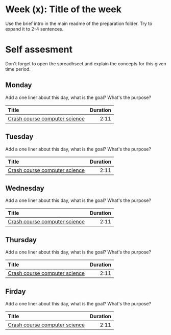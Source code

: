 # Week (x): Title of the week

Use the brief intro in the main readme of the preparation folder. Try to expand it to 2-4 sentences.

# Self assesment

Don't forget to open the spreadhseet and explain the concepts for this given time period. 

## Monday

Add a one liner about this day, what is the goal? What's the purpose?

| Title             | Duration |
| :---------------- | --------:|
| [Crash course computer science](https://www.youtube.com/watch?v=tpIctyqH29Q) | 2:11 |

## Tuesday

Add a one liner about this day, what is the goal? What's the purpose?

| Title             | Duration |
| :---------------- | --------:|
| [Crash course computer science](https://www.youtube.com/watch?v=tpIctyqH29Q) | 2:11 |

## Wednesday

Add a one liner about this day, what is the goal? What's the purpose?

| Title             | Duration |
| :---------------- | --------:|
| [Crash course computer science](https://www.youtube.com/watch?v=tpIctyqH29Q) | 2:11 |

## Thursday

Add a one liner about this day, what is the goal? What's the purpose?

| Title             | Duration |
| :---------------- | --------:|
| [Crash course computer science](https://www.youtube.com/watch?v=tpIctyqH29Q) | 2:11 |

## Firday

Add a one liner about this day, what is the goal? What's the purpose?

| Title             | Duration |
| :---------------- | --------:|
| [Crash course computer science](https://www.youtube.com/watch?v=tpIctyqH29Q) | 2:11 |
